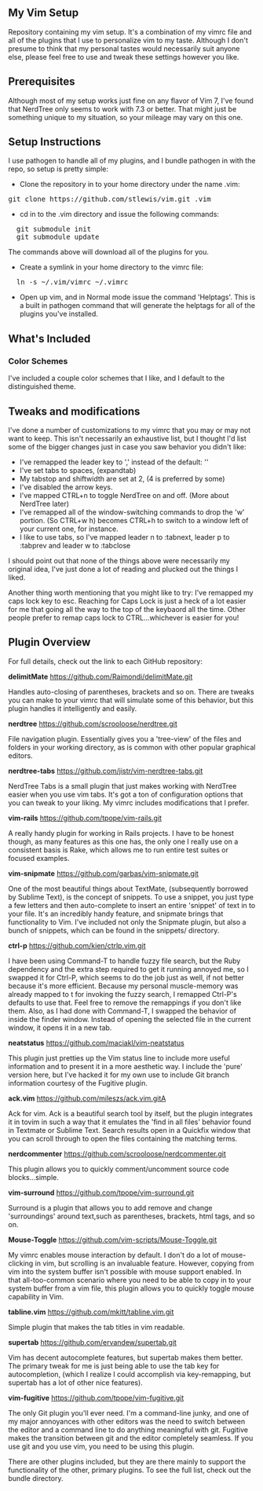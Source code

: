 ## My Vim Setup

Repository containing my vim setup.  It's a combination of my vimrc file and all of the plugins that I use to personalize vim to my taste. Although I don't presume to think that my personal tastes would necessarily suit anyone else, please feel free to use and tweak these settings however you like.

## Prerequisites

Although most of my setup works just fine on any flavor of Vim 7, I've found that NerdTree only seems to work with 7.3 or better.  That might just be something unique to my situation, so your mileage may vary on this one.


## Setup Instructions

I use pathogen to handle all of my plugins, and I bundle pathogen in with the repo, so setup is pretty simple:

* Clone the repository in to your home directory under the name .vim:
<pre>git clone https://github.com/stlewis/vim.git .vim</pre>

* cd in to the .vim directory and issue the following commands:

<pre>
  git submodule init
  git submodule update
</pre>

The commands above will download all of the plugins for you. 

* Create a symlink in your home directory to the vimrc file:

<pre>
  ln -s ~/.vim/vimrc ~/.vimrc
</pre>

* Open up vim, and in Normal mode issue the command 'Helptags'.  This is a built in pathogen command that will generate the helptags for all of the plugins you've installed.


## What's Included

### Color Schemes

I've included a couple color schemes that I like, and I default to the distinguished theme. 

## Tweaks and modifications 

I've done a number of customizations to my vimrc that you may or may not want to keep.  This isn't necessarily an exhaustive list, but I thought I'd list some of the bigger changes just in case you saw behavior you didn't like:

* I've remapped the leader key to ',' instead of the default: '\'
* I've set tabs to spaces, (expandtab)
* My tabstop and shiftwidth are set at 2, (4 is preferred by some)
* I've disabled the arrow keys. 
* I've mapped CTRL+n to toggle NerdTree on and off. (More about NerdTree later)
* I've remapped all of the window-switching commands to drop the 'w' portion. (So CTRL+w h) becomes CTRL+h to switch to a window left of your current one, for instance.
* I like to use tabs, so I've mapped leader n to :tabnext, leader p to :tabprev and leader w to :tabclose

I should point out that none of the things above were necessarily my original idea, I've just done a lot of reading and plucked out the things I liked.

Another thing worth mentioning that you might like to try:  I've remapped my caps lock key to esc.  Reaching for Caps Lock is just a heck of a lot easier for me that going all the way to the top of the keybaord all the time.  Other people prefer to remap caps lock to CTRL...whichever is easier for you!

## Plugin Overview

For full details, check out the link to each GitHub repository:

**delimitMate**
https://github.com/Raimondi/delimitMate.git

Handles auto-closing of parentheses, brackets and so on.  There are tweaks you can make to your vimrc that will simulate some of this behavior, but this plugin handles it intelligently and easily.

**nerdtree**
https://github.com/scrooloose/nerdtree.git

File navigation plugin. Essentially gives you a 'tree-view' of the files and folders in your working directory, as is common with other popular graphical editors.

**nerdtree-tabs**
https://github.com/jistr/vim-nerdtree-tabs.git

NerdTree Tabs is a small plugin that just makes working with NerdTree easier when you use vim tabs. It's got a ton of configuration options that you can tweak to your liking. My vimrc includes modifications that I prefer.

**vim-rails**
https://github.com/tpope/vim-rails.git

A really handy plugin for working in Rails projects. I have to be honest though, as many features as this one has, the only one I really use on a consistent basis is Rake, which allows me to run entire test suites or focused examples.

**vim-snipmate**
https://github.com/garbas/vim-snipmate.git

One of the most beautiful things about TextMate, (subsequently borrowed by Sublime Text), is the concept of snippets. To use a snippet, you just type a few letters and then auto-complete to insert an entire 'snippet' of text in to your file.  It's an incredibly handy feature, and snipmate brings that functionality to Vim.  I've included not only the Snipmate plugin, but also a bunch of snippets, which can be found in the snippets/ directory.

**ctrl-p**
https://github.com/kien/ctrlp.vim.git

I have been using Command-T to handle fuzzy file search, but the Ruby dependency and the extra step required to get it running annoyed me, so I swapped it for Ctrl-P,   which seems to do the job just as well, if not better because it's more efficient. Because my personal muscle-memory was already mapped to <Leader>t for invoking the    fuzzy search, I remapped Ctrl-P's defaults to use that.  Feel free to remove the remappings if you don't like them.  Also, as I had done with Command-T, I swapped the   behavior of <cr> inside the finder window.  Instead of opening the selected file in the current window, it opens it in a new tab.

**neatstatus**
https://github.com/maciakl/vim-neatstatus

This plugin just pretties up the Vim status line to include more useful information and to present it in a more aesthetic way.  I include the 'pure' version here, but I've hacked it for my own use to include Git branch information courtesy of the Fugitive plugin.

**ack.vim**
https://github.com/mileszs/ack.vim.gitA

Ack for vim. Ack is a beautiful search tool by itself, but the plugin integrates it in tovim in such a way that it emulates the 'find in all files' behavior found in Textmate or Sublime Text. Search results open in a Quickfix window that you can scroll through to open the files containing the matching terms.

**nerdcommenter**
https://github.com/scrooloose/nerdcommenter.git

This plugin allows you to quickly comment/uncomment source code blocks...simple.

**vim-surround**
https://github.com/tpope/vim-surround.git

Surround is a plugin that allows you to add remove and change 'surroundings' around text,such as parentheses, brackets, html tags, and so on.

**Mouse-Toggle**
https://github.com/vim-scripts/Mouse-Toggle.git

My vimrc enables mouse interaction by default. I don't do a lot of mouse-clicking in vim, but scrolling is an invaluable feature.  However, copying from vim into the system buffer isn't possible with mouse support enabled.  In that all-too-common scenario where you need to be able to copy in to your system buffer from a vim file, this plugin allows you to quickly toggle mouse capability in Vim.

**tabline.vim**
https://github.com/mkitt/tabline.vim.git

Simple plugin that makes the tab titles in vim readable.

**supertab**
https://github.com/ervandew/supertab.git

Vim has decent autocomplete features, but supertab makes them better. The primary tweak for me is just being able to use the tab key for autocompletion, (which I realize I could accomplish via key-remapping, but supertab has a lot of other nice features).

**vim-fugitive**
https://github.com/tpope/vim-fugitive.git

The only Git plugin you'll ever need. I'm a command-line junky, and one of my major annoyances with other editors was the need to switch between the editor and a command line to do anything meaningful with git. Fugitive makes the transition between git and the editor completely seamless. If you use git and you use vim, you need to be using this plugin.


There are other plugins included, but they are there mainly to support the functionality of the other, primary plugins. To see the full list, check out the bundle directory.
